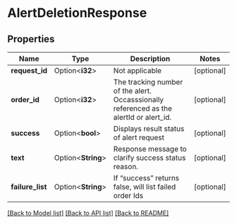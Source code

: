 # AlertDeletionResponse

## Properties

Name | Type | Description | Notes
------------ | ------------- | ------------- | -------------
**request_id** | Option<**i32**> | Not applicable | [optional]
**order_id** | Option<**i32**> | The tracking number of the alert. Occasssionally referenced as the alertId or alert_id.  | [optional]
**success** | Option<**bool**> | Displays result status of alert request | [optional]
**text** | Option<**String**> | Response message to clarify success status reason. | [optional]
**failure_list** | Option<**String**> | If “success” returns false, will list failed order Ids | [optional]

[[Back to Model list]](../README.md#documentation-for-models) [[Back to API list]](../README.md#documentation-for-api-endpoints) [[Back to README]](../README.md)


